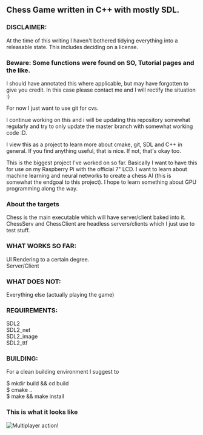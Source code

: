 ## Chess Game written in C++ with mostly SDL.


### DISCLAIMER:

At the time of this writing I haven't bothered
tidying everything into a releasable state.
This includes deciding on a license.

### Beware: Some functions were found on SO, Tutorial pages and the like.
I should have annotated this where applicable, but may have forgotten
to give you credit.
In this case please contact me and I will rectify the situation :)

For now I just want to use git for cvs.

I continue working on this and i will be updating
this repository somewhat regularly and try to only
update the master branch with somewhat working code :D.

I view this as a project to learn more about cmake, git, SDL and C++ in general.
If you find anything useful, that is nice.
If not, that's okay too.

This is the biggest project I've worked on so far.
Basically I want to have this for use on my Raspberry Pi with the
official 7" LCD.
I want to learn about machine learning and neural networks
to create a chess AI (this is somewhat the endgoal to this project).
I hope to learn something about GPU programming along the way.

### About the targets
Chess is the main executable which will have server/client baked into it.
ChessServ and ChessClient are headless servers/clients which I just use
to test stuff.


### WHAT WORKS SO FAR:
UI Rendering to a certain degree. <br>
Server/Client

### WHAT DOES NOT:
Everything else (actually playing the game)

### REQUIREMENTS:
SDL2 <br>
SDL2_net <br>
SDL2_image <br>
SDL2_ttf <br>


### BUILDING:
For a clean building environment I suggest to <br>

$ mkdir build && cd build <br>
$ cmake .. <br>
$ make && make install <br>

### This is what it looks like
![Multiplayer action!](https://fortysixandtwo.github.io/img/chess_promo.png)


